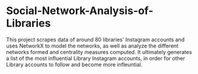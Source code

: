 # Social-Network-Analysis-of-Libraries
This project scrapes data of around 80 libraries' Instagram accounts and uses NetworkX to model the networks, as well as analyze the different networks formed and centrality measures computed. It ultimately generates a list of the most influential Library Instagram accounts, in order for other Library accounts to follow and become more infleuntial.
